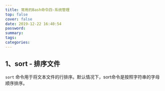 ```yaml
---
title: 常用的Bash命令四-系统管理
top: false
cover: false
date: 2019-12-22 16:40:54
password:
summary:
tags:
categories:
---
```


## 1、sort - 排序文件
`sort` 命令用于将文本文件的行排序。默认情况下，sort命令是按照字符串的字母顺序排序。